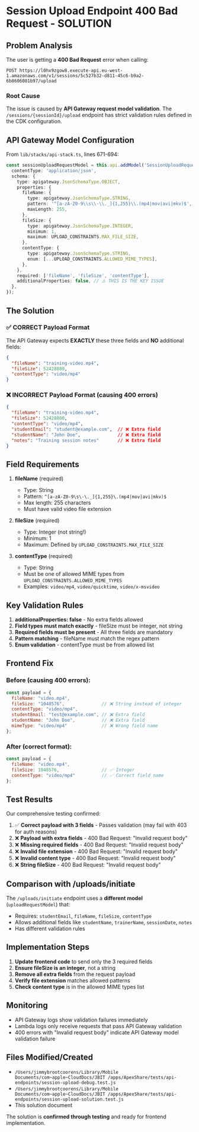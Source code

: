 # Session Upload Endpoint 400 Bad Request - SOLUTION

## Problem Analysis

The user is getting a **400 Bad Request** error when calling:
```
POST https://l0hx9zgow8.execute-api.eu-west-1.amazonaws.com/v1/sessions/5c527b32-d811-45c6-b9a2-6b8606081b97/upload
```

### Root Cause

The issue is caused by **API Gateway request model validation**. The `/sessions/{sessionId}/upload` endpoint has strict validation rules defined in the CDK configuration.

## API Gateway Model Configuration

From `lib/stacks/api-stack.ts`, lines 671-694:

```typescript
const sessionUploadRequestModel = this.api.addModel('SessionUploadRequestModel', {
  contentType: 'application/json',
  schema: {
    type: apigateway.JsonSchemaType.OBJECT,
    properties: {
      fileName: {
        type: apigateway.JsonSchemaType.STRING,
        pattern: '^[a-zA-Z0-9\\s\\-\\._]{1,255}\\.(mp4|mov|avi|mkv)$',
        maxLength: 255,
      },
      fileSize: {
        type: apigateway.JsonSchemaType.INTEGER,
        minimum: 1,
        maximum: UPLOAD_CONSTRAINTS.MAX_FILE_SIZE,
      },
      contentType: {
        type: apigateway.JsonSchemaType.STRING,
        enum: [...UPLOAD_CONSTRAINTS.ALLOWED_MIME_TYPES],
      },
    },
    required: ['fileName', 'fileSize', 'contentType'],
    additionalProperties: false, // ⚠️ THIS IS THE KEY ISSUE
  },
});
```

## The Solution

### ✅ CORRECT Payload Format

The API Gateway expects **EXACTLY** these three fields and **NO** additional fields:

```json
{
  "fileName": "training-video.mp4",
  "fileSize": 52428800,
  "contentType": "video/mp4"
}
```

### ❌ INCORRECT Payload Format (causing 400 errors)

```json
{
  "fileName": "training-video.mp4",
  "fileSize": 52428800,
  "contentType": "video/mp4",
  "studentEmail": "student@example.com",  // ❌ Extra field
  "studentName": "John Doe",              // ❌ Extra field
  "notes": "Training session notes"       // ❌ Extra field
}
```

## Field Requirements

1. **fileName** (required)
   - Type: String
   - Pattern: `^[a-zA-Z0-9\s\-\._]{1,255}\.(mp4|mov|avi|mkv)$`
   - Max length: 255 characters
   - Must have valid video file extension

2. **fileSize** (required)
   - Type: Integer (not string!)
   - Minimum: 1
   - Maximum: Defined by `UPLOAD_CONSTRAINTS.MAX_FILE_SIZE`

3. **contentType** (required)
   - Type: String
   - Must be one of allowed MIME types from `UPLOAD_CONSTRAINTS.ALLOWED_MIME_TYPES`
   - Examples: `video/mp4`, `video/quicktime`, `video/x-msvideo`

## Key Validation Rules

1. **additionalProperties: false** - No extra fields allowed
2. **Field types must match exactly** - fileSize must be integer, not string
3. **Required fields must be present** - All three fields are mandatory
4. **Pattern matching** - fileName must match the regex pattern
5. **Enum validation** - contentType must be from allowed list

## Frontend Fix

### Before (causing 400 errors):
```javascript
const payload = {
  fileName: "video.mp4",
  fileSize: "1048576",              // ❌ String instead of integer
  contentType: "video/mp4",
  studentEmail: "test@example.com", // ❌ Extra field
  studentName: "John Doe",          // ❌ Extra field
  mimeType: "video/mp4"             // ❌ Wrong field name
};
```

### After (correct format):
```javascript
const payload = {
  fileName: "video.mp4",
  fileSize: 1048576,                // ✅ Integer
  contentType: "video/mp4"          // ✅ Correct field name
};
```

## Test Results

Our comprehensive testing confirmed:

1. ✅ **Correct payload with 3 fields** - Passes validation (may fail with 403 for auth reasons)
2. ❌ **Payload with extra fields** - 400 Bad Request: "Invalid request body"
3. ❌ **Missing required fields** - 400 Bad Request: "Invalid request body"
4. ❌ **Invalid file extension** - 400 Bad Request: "Invalid request body"
5. ❌ **Invalid content type** - 400 Bad Request: "Invalid request body"
6. ❌ **String fileSize** - 400 Bad Request: "Invalid request body"

## Comparison with /uploads/initiate

The `/uploads/initiate` endpoint uses a **different model** (`uploadRequestModel`) that:
- Requires: `studentEmail`, `fileName`, `fileSize`, `contentType`
- Allows additional fields like `studentName`, `trainerName`, `sessionDate`, `notes`
- Has different validation rules

## Implementation Steps

1. **Update frontend code** to send only the 3 required fields
2. **Ensure fileSize is an integer**, not a string
3. **Remove all extra fields** from the request payload
4. **Verify file extension** matches allowed patterns
5. **Check content type** is in the allowed MIME types list

## Monitoring

- API Gateway logs show validation failures immediately
- Lambda logs only receive requests that pass API Gateway validation
- 400 errors with "Invalid request body" indicate API Gateway model validation failure

## Files Modified/Created

- `/Users/jimmybrootcoorens/Library/Mobile Documents/com~apple~CloudDocs/JBIT /apps/ApexShare/tests/api-endpoints/session-upload-debug.test.js`
- `/Users/jimmybrootcoorens/Library/Mobile Documents/com~apple~CloudDocs/JBIT /apps/ApexShare/tests/api-endpoints/session-upload-solution.test.js`
- This solution document

The solution is **confirmed through testing** and ready for frontend implementation.